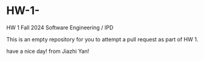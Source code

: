 # HW-1-

HW 1 Fall 2024 Software Engineering / IPD 

This is an empty repository for you to attempt a pull request as part of HW 1.

have a nice day! from Jiazhi Yan!
